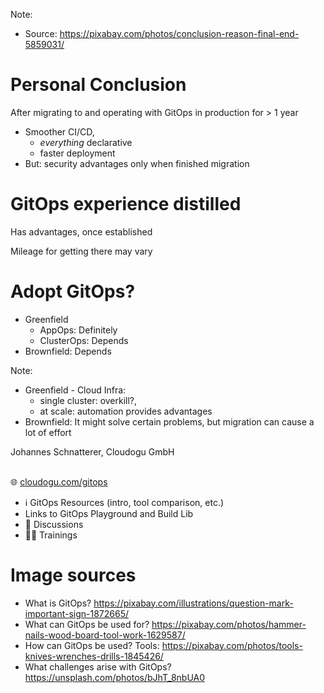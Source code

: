 <!-- .slide: data-background-image="images/conclusion.jpg"  -->
Note:
* Source: https://pixabay.com/photos/conclusion-reason-final-end-5859031/



# Personal Conclusion

After migrating to and operating with GitOps in production for > 1 year

* Smoother CI/CD,
  * *everything* declarative
  * faster deployment 
* But: security advantages only when finished migration



# GitOps experience distilled

<i class="fas fa-plus"></i> Has advantages, once established

<i class="fas fa-minus"></i> Mileage for getting there may vary



# Adopt GitOps?

* Greenfield
  * AppOps: Definitely
  * ClusterOps: Depends
* Brownfield: Depends

Note:
* Greenfield - Cloud Infra:
  * single cluster: overkill?,
  * at scale: automation provides advantages
* Brownfield: It might solve certain problems, but migration can cause a lot of effort



<!-- .slide: data-background-image="images/title.svg"-->
<!-- .slide: id="last" -->

Johannes Schnatterer, Cloudogu GmbH
<br/><br/>


🌐 [cloudogu.com/gitops](https://cloudogu.com/gitops/)
 * ℹ️ GitOps Resources (intro, tool comparison, etc.)
 * <i class='fab fa-github'></i> Links to GitOps Playground and Build Lib
 * 💬 Discussions
 * 🧑‍🏫 Trainings
[<img data-src="images/qr-slides.png" class="floatRight" width="30%"/>](https://cloudogu.github.io/gitops-talks/)



# Image sources

* What is GitOps?
  https://pixabay.com/illustrations/question-mark-important-sign-1872665/
* What can GitOps be used for?
  https://pixabay.com/photos/hammer-nails-wood-board-tool-work-1629587/ 
* How can GitOps be used? Tools: 
  https://pixabay.com/photos/tools-knives-wrenches-drills-1845426/
* What challenges arise with GitOps? 
  https://unsplash.com/photos/bJhT_8nbUA0